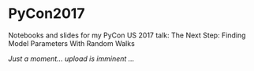 # PyCon2017
Notebooks and slides for my PyCon US 2017 talk: The Next Step: Finding Model Parameters With Random Walks 

_Just a moment... upload is imminent ..._ 
